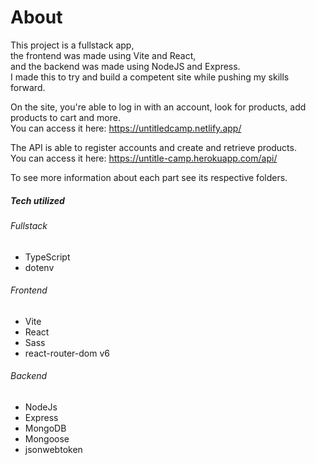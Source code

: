 # About
This project is a fullstack app,  
the frontend was made using Vite and React,  
and the backend was made using NodeJS and Express.  
I made this to try and build a competent site while pushing my skills forward.  
  
On the site, you're able to log in with an account, look for products, add products to cart and more.  
You can access it here: https://untitledcamp.netlify.app/  
  
The API is able to register accounts and create and retrieve products.  
You can access it here: https://untitle-camp.herokuapp.com/api/<desired route>  
  
To see more information about each part see its respective folders.  
  
##### Tech utilized  
  ###### Fullstack
  - TypeScript  
  - dotenv
  ###### Frontend  
  - Vite  
  - React  
  - Sass  
  - react-router-dom v6  
  ###### Backend  
  - NodeJs  
  - Express  
  - MongoDB  
  - Mongoose  
  - jsonwebtoken  
